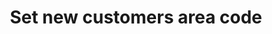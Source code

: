 ---
title: "Set new customers area code"
name: "sourcemeta_apifact_evolution"
key: "param_new_customer_area_code"
description: "Order setting: Set this area code when creating new customer"
user_friendly_description: "When syncing orders to Evolutin and Stock2Shop is creating customers, we can set the customers area code."
default: ""
values: []
tags: [sourcemeta,apifact,evolution,sage-100-evolution,sage-200-evolution]
type: "meta"
process: "orders"
headless: true
---